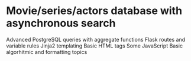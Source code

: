 # Movie/series/actors database with asynchronous search

Advanced PostgreSQL queries with aggregate functions
Flask routes and variable rules
Jinja2 templating
Basic HTML tags
Some JavaScript
Basic algorhitmic and formatting topics
